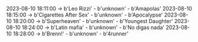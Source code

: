 2023-08-10 18:11:00 -> b'Leo Rizzi' - b'unknown' - b'Amapolas'
2023-08-10 18:15:00 -> b'Cigarettes After Sex' - b'unknown' - b'Apocalypse'
2023-08-10 18:20:00 -> b'Superheaven' - b'unknown' - b'Youngest Daughter'
2023-08-10 18:24:00 -> b'Latin mafia' - b'unknown' - b'No digas nada'
2023-08-10 18:28:00 -> b'Brenn!' - b'unknown' - b'4runner'
